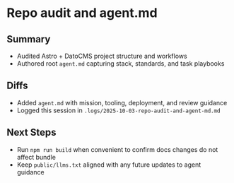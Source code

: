 # Repo audit and agent.md

## Summary
- Audited Astro + DatoCMS project structure and workflows
- Authored root `agent.md` capturing stack, standards, and task playbooks

## Diffs
- Added `agent.md` with mission, tooling, deployment, and review guidance
- Logged this session in `.logs/2025-10-03-repo-audit-and-agent-md.md`

## Next Steps
- Run `npm run build` when convenient to confirm docs changes do not affect bundle
- Keep `public/llms.txt` aligned with any future updates to agent guidance
